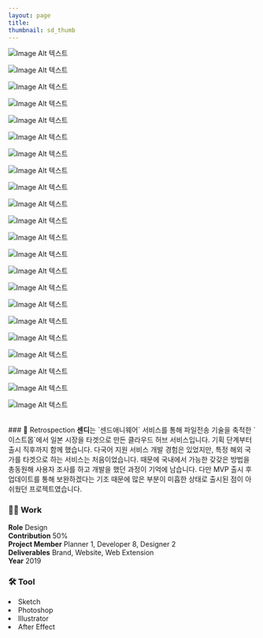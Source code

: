 ```yaml
---
layout: page
title:
thumbnail: sd_thumb
---
```


![Image Alt 텍스트](http://doubleclip.net/assets/img/posts/sdy_01.gif)

![Image Alt 텍스트](http://doubleclip.net/assets/img/posts/sdy_02.jpg)

![Image Alt 텍스트](http://doubleclip.net/assets/img/posts/sdy_03.jpg)

![Image Alt 텍스트](http://doubleclip.net/assets/img/posts/sdy_04.gif)

![Image Alt 텍스트](http://doubleclip.net/assets/img/posts/sdy_05.jpg)

![Image Alt 텍스트](http://doubleclip.net/assets/img/posts/sdy_06.jpg)

![Image Alt 텍스트](http://doubleclip.net/assets/img/posts/sdy_07.jpg)

![Image Alt 텍스트](http://doubleclip.net/assets/img/posts/sdy_08.jpg)

![Image Alt 텍스트](http://doubleclip.net/assets/img/posts/sdy_09.jpg)

![Image Alt 텍스트](http://doubleclip.net/assets/img/posts/sdy_10.jpg)

![Image Alt 텍스트](http://doubleclip.net/assets/img/posts/sdy_11.gif)

![Image Alt 텍스트](http://doubleclip.net/assets/img/posts/sdy_12.gif)

![Image Alt 텍스트](http://doubleclip.net/assets/img/posts/sdy_13.gif)

![Image Alt 텍스트](http://doubleclip.net/assets/img/posts/sdy_14.gif)

![Image Alt 텍스트](http://doubleclip.net/assets/img/posts/sdy_15.jpg)

![Image Alt 텍스트](http://doubleclip.net/assets/img/posts/sdy_16.gif)

![Image Alt 텍스트](http://doubleclip.net/assets/img/posts/sdy_17.gif)

![Image Alt 텍스트](http://doubleclip.net/assets/img/posts/sdy_18.gif)

![Image Alt 텍스트](http://doubleclip.net/assets/img/posts/sdy_19.gif)

![Image Alt 텍스트](http://doubleclip.net/assets/img/posts/sdy_20.jpg)

![Image Alt 텍스트](http://doubleclip.net/assets/img/posts/sdy_21.gif)

![Image Alt 텍스트](http://doubleclip.net/assets/img/posts/sdy_22.jpg)

<br>
### 💬 Retrospection
<b>센디</b>는 `센드애니웨어` 서비스를 통해 파일전송 기술을 축적한 `이스트몹`에서 일본 시장을 타겟으로 만든 클라우드 허브 서비스입니다. 기획 단계부터 출시 직후까지 함께 했습니다. 다국어 지원 서비스 개발 경험은 있었지만, 특정 해외 국가를 타겟으로 하는 서비스는 처음이었습니다. 때문에 국내에서 가능한 갖갖은 방법을 총동원해 사용자 조사를 하고 개발을 했던 과정이 기억에 남습니다. 다만 MVP 출시 후 업데이트를 통해 보완하겠다는 기조 때문에 많은 부분이 미흡한 상태로 출시된 점이 아쉬웠던 프로젝트였습니다.
<br>


### 👨‍💻 Work
<div class="highlight2">
<b>Role</b> Design<br>
<b>Contribution</b> 50%<br>
<b>Project Member</b>  Planner 1, Developer 8, Designer 2<br>
<b>Deliverables</b> Brand, Website, Web Extension<br>
<b>Year</b> 2019
</div>

### 🛠 Tool
<li class="skill_name2">Sketch</li><li class="skill_name2">Photoshop</li><li class="skill_name2">Illustrator</li><li class="skill_name2">After Effect</li>

<br>
